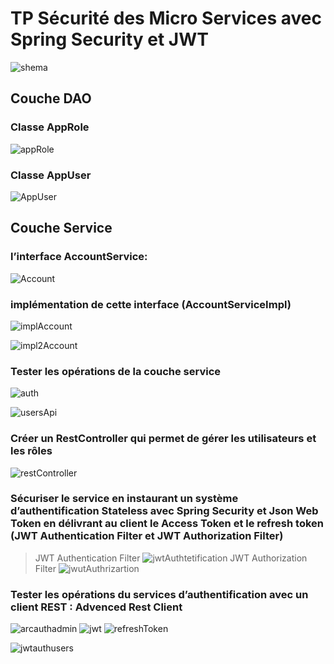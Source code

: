 # TP Sécurité des Micro Services avec Spring Security et JWT

![shema](https://user-images.githubusercontent.com/62752474/141691080-973fc7fe-746a-4cc7-891b-224886256062.PNG)

## Couche DAO
### Classe AppRole
![appRole](https://user-images.githubusercontent.com/62752474/141691127-2414637a-ae4b-4a70-b545-acbac8810051.PNG)

### Classe AppUser
![AppUser](https://user-images.githubusercontent.com/62752474/141691129-ec6f6fe6-e77b-473d-89f4-e4bfdeec9d18.PNG)

## Couche Service

###  l’interface AccountService:
![Account](https://user-images.githubusercontent.com/62752474/141691397-70ae091f-56ba-4e8f-9f67-c24f6304cd7e.PNG)

### implémentation de cette interface (AccountServiceImpl)
![implAccount](https://user-images.githubusercontent.com/62752474/141691399-dcf2e31f-eaa8-44cb-9049-da893dd4e9bf.PNG)

![impl2Account](https://user-images.githubusercontent.com/62752474/141691398-4a930100-24ff-492b-98fb-0352b34a0a68.PNG)

### Tester les opérations de la couche service
![auth](https://user-images.githubusercontent.com/62752474/141691491-ddd72f4b-11ea-4f34-bae4-311dcdb5461b.PNG)

![usersApi](https://user-images.githubusercontent.com/62752474/141691569-71dfefc9-ece0-4391-9451-4c6d6e2a0331.PNG)

### Créer un RestController qui permet de gérer les utilisateurs et les rôles
![restController](https://user-images.githubusercontent.com/62752474/141691616-1bf1cc39-c771-4f8e-bbf0-7dc948571575.PNG)

### Sécuriser le service en instaurant un système d’authentification Stateless avec Spring Security et Json Web Token en délivrant au client le Access Token et le refresh token (JWT Authentication Filter et JWT Authorization Filter)
> JWT Authentication Filter 
![jwtAuthtetification](https://user-images.githubusercontent.com/62752474/141691656-829a84c2-8db6-4759-9823-bee638346f30.PNG)
> JWT Authorization Filter
![jwutAuthrizartion](https://user-images.githubusercontent.com/62752474/141691658-4812d1d5-e82c-44b2-a081-b234274e1f46.PNG)

### Tester les opérations du services d’authentification avec un client REST : Advenced Rest Client
![arcauthadmin](https://user-images.githubusercontent.com/62752474/141691489-e605035c-759d-4169-a5e8-9c2e68d11cd2.PNG)
![jwt](https://user-images.githubusercontent.com/62752474/141691492-7562adcd-b8ae-46a9-896a-dd0774af2589.PNG)
![refreshToken](https://user-images.githubusercontent.com/62752474/141691497-21dcd995-dc4a-4666-9b81-8dea748c4bc6.PNG)

![jwtauthusers](https://user-images.githubusercontent.com/62752474/141691494-a900844f-3614-4e72-9976-25d44a486d0b.PNG)

